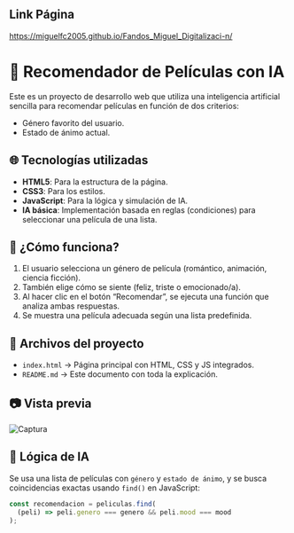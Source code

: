 ## Link Página
https://miguelfc2005.github.io/Fandos_Miguel_Digitalizaci-n/

# 🎥 Recomendador de Películas con IA

Este es un proyecto de desarrollo web que utiliza una inteligencia artificial sencilla para recomendar películas en función de dos criterios:

- Género favorito del usuario.
- Estado de ánimo actual.


## 🌐 Tecnologías utilizadas

- **HTML5**: Para la estructura de la página.
- **CSS3**: Para los estilos.
- **JavaScript**: Para la lógica y simulación de IA.
- **IA básica**: Implementación basada en reglas (condiciones) para seleccionar una película de una lista.
  

## 🚀 ¿Cómo funciona?

1. El usuario selecciona un género de película (romántico, animación, ciencia ficción).
2. También elige cómo se siente (feliz, triste o emocionado/a).
3. Al hacer clic en el botón “Recomendar”, se ejecuta una función que analiza ambas respuestas.
4. Se muestra una película adecuada según una lista predefinida.



## 📁 Archivos del proyecto

- `index.html` → Página principal con HTML, CSS y JS integrados.
- `README.md` → Este documento con toda la explicación.


## 📷 Vista previa
![Captura](file:///home/daw/Im%C3%A1genes/Capturas%20de%20pantalla/Captura%20desde%202025-04-07%2009-47-54.png)



## 🧠 Lógica de IA

Se usa una lista de películas con `género` y `estado de ánimo`, y se busca coincidencias exactas usando `find()` en JavaScript:

```js
const recomendacion = peliculas.find(
  (peli) => peli.genero === genero && peli.mood === mood
);
